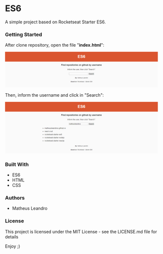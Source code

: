 # ES6

A simple project based on Rocketseat Starter ES6.

<h3>Getting Started</h3>

After clone repository, open the file "**index.html**":

<img src="img/index.png">

Then, inform the username and click in "Search":

<img src="img/repositories.png">

<h3>Built With</h3>

<ul>
  <li>ES6</li>
  <li>HTML</li>
  <li>CSS</li>
</ul>

<h3>Authors</h3>

<ul>
  <li>Matheus Leandro</li>
</ul>

<h3>License</h3>

This project is licensed under the MIT License - see the LICENSE.md file for details


Enjoy ;)
